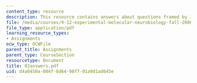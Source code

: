 ```yaml
---
content_type: resource
description: This resource contains answers about questions framed by Julius and Axel.
file: /media/courses/9-12-experimental-molecular-neurobiology-fall-2006/d4a0450a004f8d6498f701a9d1ad645e_02answers.pdf
file_type: application/pdf
learning_resource_types:
- Assignments
ocw_type: OCWFile
parent_title: Assignments
parent_type: CourseSection
resourcetype: Document
title: 02answers.pdf
uid: d4a0450a-004f-8d64-98f7-01a9d1ad645e
---
```

